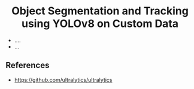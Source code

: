 <H1 align="center">
Object Segmentation and Tracking using YOLOv8 on Custom Data </H1>

- ....
- ...

## References

- https://github.com/ultralytics/ultralytics
